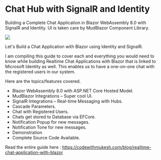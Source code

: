 # Chat Hub with SignalR and Identity

Building a Complete Chat Application in Blazor WebAssembly 8.0 with SignalR and Identity. UI is taken care by MudBlazor Component Library.

![](https://media.giphy.com/media/Cn0cUz5MufPhyBFlAn/source.gif)

Let's Build a Chat Application with Blazor using Identity and SignalR.

I am compiling this guide to cover each and everything you would need to know while building Realtime Chat Applications with Blazor that is linked to Microsoft Identity as well. This enables us to have a one-on-one chat with the registered users in our system. 

Here are the topics/features covered.

- Blazor WebAssembly 8.0 with ASP.NET Core Hosted Model.
- MudBlazor Integrations – Super cool UI.
- SignalR Integrations – Real-time Messaging with Hubs.
- Cascade Parameters.
- Chat with Registered Users.
- Chats get stored to Database via EFCore.
- Notification Popup for new messages.
- Notification Tone for new messages.
- Demonstration
- Complete Source Code Available.

Read the entire guide here :
https://codewithmukesh.com/blog/realtime-chat-application-with-blazor
